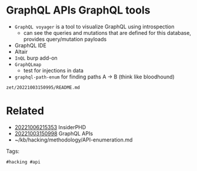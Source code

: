 # GraphQL APIs GraphQL tools
- `GraphQL voyager` is a tool to visualize GraphQL using introspection
  - can see the queries and mutations that are defined for this database, provides query/mutation payloads
- GraphQL IDE
- Altair
- `InQL` burp add-on
- `GraphQLmap`
  - test for injections in data
- `graphql-path-enum` for finding paths A -> B (think like bloodhound)

` zet/20221003150995/README.md `

# Related

- [20221006215353](/zet/20221006215353/README.md) InsiderPHD
- [20221003150998](/zet/20221003150998/README.md) GraphQL APIs
- ~/kb/hacking/methodology/API-enumeration.md

Tags:

    #hacking #api 
